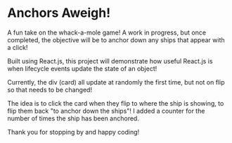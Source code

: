 # Anchors Aweigh!

A fun take on the whack-a-mole game!
A work in progress, but once completed, the objective will be to anchor down any ships that appear with a click!

Built using React.js, this project will demonstrate how useful React.js is when lifecycle events
update the state of an object! 

Currently, the div (card) all update at randomly the first time, but not on flip so that needs to be changed!

The idea is to click the card when they flip to where the ship is showing, to flip them back "to anchor down the ships"!
I added a counter for the number of times the ship has been anchored.

Thank you for stopping by and happy coding!
